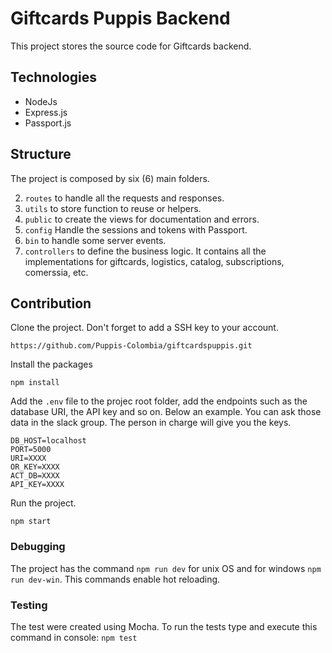 # Giftcards Puppis Backend

This project stores the source code for Giftcards backend.

## Technologies

- NodeJs
- Express.js
- Passport.js

## Structure

The project is composed by six (6) main folders.

2. `routes` to handle all the requests and responses.
3. `utils` to store function to reuse or helpers.
4. `public` to create the views for documentation and errors.
5. `config` Handle the sessions and tokens with Passport.
6. `bin` to handle some server events.
7. `controllers` to define the business logic. It contains all the implementations for giftcards, logistics, catalog, subscriptions, comerssia, etc.

## Contribution

Clone the project. Don't forget to add a SSH key to your account.

```
https://github.com/Puppis-Colombia/giftcardspuppis.git
```
Install the packages
```
npm install
```
Add the `.env` file to the projec root folder, add the endpoints such as the database URI, the API key and so on. Below an example. You can ask those data in the slack group. The person in charge will give you the keys.

```
DB_HOST=localhost
PORT=5000
URI=XXXX
OR_KEY=XXXX
ACT_DB=XXXX
API_KEY=XXXX

```
Run the project.
```
npm start
```

### Debugging

The project has the command `npm run dev` for unix OS and for windows `npm run dev-win`. This commands enable hot reloading.

### Testing

The test were created using Mocha. To run the tests type and execute this command in console: `npm test`

